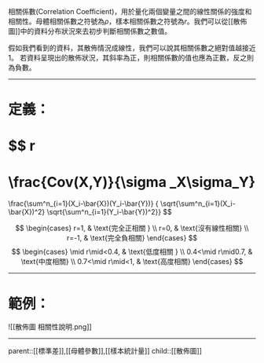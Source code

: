 相關係數(Correlation Coefficient)，用於量化兩個變量之間的線性關係的強度和相關性。母體相關係數之符號為$\rho$，樣本相關係數之符號為$r$。我們可以從[[散佈圖]]中的資料分布狀況來去初步判斷相關係數之數值。

假如我們看到的資料，其散佈情況成線性，我們可以說其相關係數之絕對值越接近1。
若資料呈現出的散佈狀況，其斜率為正，則相關係數的值也應為正數，反之則為負數。
- - -
# 定義：
$$
r
=
\frac{Cov(X,Y)}{\sigma _X\sigma_Y}
=
\frac{\sum^n_{i=1}(X_i-\bar{X})(Y_i-\bar{Y})}
{ \sqrt{\sum^n_{i=1}(X_i-\bar{X})^2} \sqrt{\sum^n_{i=1}(Y_i-\bar{Y})^2}}
$$

$$
\begin{cases}
    r=1, & \text{完全正相關 } \\
    r=0, & \text{沒有線性相關}  \\
    r=-1, & \text{完全負相關}
\end{cases}
$$
$$
\begin{cases}
    \mid r\mid<0.4, & \text{低度相關 } \\
    0.4<\mid r\mid0.7, & \text{中度相關}  \\
    0.7<\mid r\mid<1, & \text{高度相關}
\end{cases}
$$
- - -
# 範例：
![[散佈圖 相關性說明.png]]
- - -
parent::[[標準差]],[[母體參數]],[[樣本統計量]]
child::[[散佈圖]]
